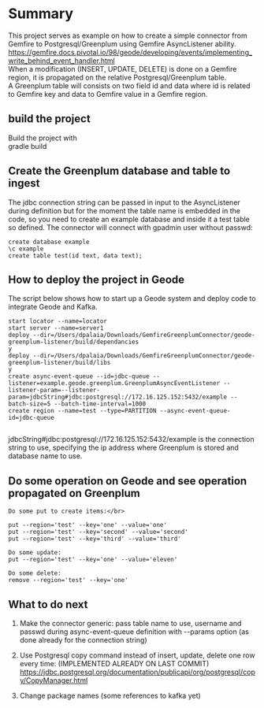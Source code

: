 # Summary

This project serves as example on how to create a simple connector from Gemfire to Postgresql/Greenplum using Gemfire AsyncListener ability.</br>
https://gemfire.docs.pivotal.io/98/geode/developing/events/implementing_write_behind_event_handler.html</br>
When a modification (INSERT, UPDATE, DELETE) is done on a Gemfire region, it is propagated on the relative Postgresql/Greenplum table.</br>
A Greenplum table will consists on two field id and data where id is related to Gemfire key and data to Gemfire value in a Gemfire region.

## build the project

Build the project with </br>
gradle build

## Create the Greenplum database and table to ingest

The jdbc connection string can be passed in input to the AsyncListener during definition but
for the moment the table name is embedded in the code, so you need to create
an example database and inside it a test table so defined. The connector will connect with gpadmin user without passwd:

```
create database example
\c example
create table test(id text, data text);
```

## How to deploy the project in Geode

The script below shows how to start up a Geode system and deploy code to integrate Geode and Kafka.

```
start locator --name=locator
start server --name=server1
deploy --dir=/Users/dpalaia/Downloads/GemfireGreenplumConnector/geode-greenplum-listener/build/dependancies
y
deploy --dir=/Users/dpalaia/Downloads/GemfireGreenplumConnector/geode-greenplum-listener/build/libs
y
create async-event-queue --id=jdbc-queue --listener=example.geode.greenplum.GreenplumAsyncEventListener --listener-param=--listener-param=jdbcString#jdbc:postgresql://172.16.125.152:5432/example --batch-size=5 --batch-time-interval=1000
create region --name=test --type=PARTITION --async-event-queue-id=jdbc-queue


```

jdbcString#jdbc:postgresql://172.16.125.152:5432/example is the connection string to use, specifying the ip address where Greenplum is stored and database name to use.

## Do some operation on Geode and see operation propagated on Greenplum
```
Do some put to create items:</br>

put --region='test' --key='one' --value='one'
put --region='test' --key='second' --value='second'
put --region='test' --key='third' --value='third'

Do some update:
put --region='test' --key='one' --value='eleven'

Do some delete:
remove --region='test' --key='one'
```

## What to do next

1) Make the connector generic: pass table name to use, username and passwd during async-event-queue definition with --params option (as done already for the connection string) </br>

2) Use Postgresql copy command instead of insert, update, delete one row every time: (IMPLEMENTED ALREADY ON LAST COMMIT)</br>
https://jdbc.postgresql.org/documentation/publicapi/org/postgresql/copy/CopyManager.html

3) Change package names (some references to kafka yet)

